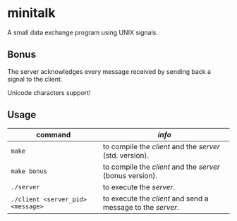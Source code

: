 # minitalk
A small data exchange program using UNIX signals.

## Bonus
The server acknowledges every message received by sending back a signal to the
client.

Unicode characters support!

## Usage
| **command** | *info* |
|-------------|--------|
| `make` | to compile the *client* and the *server* (std. version). |
| `make bonus` | to compile the *client* and the *server* (bonus version). |
| `./server` | to execute the *server*. |
| `./client <server_pid> <message>` | to execute the *client* and send a message to the *server*. |
